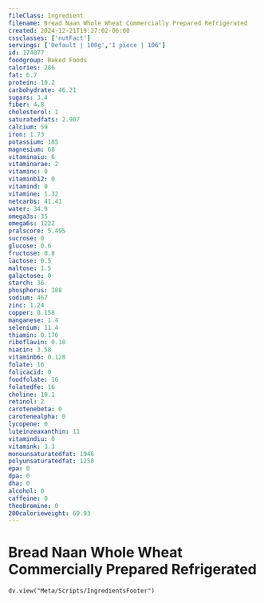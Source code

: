 ```yaml
---
fileClass: Ingredient
filename: Bread Naan Whole Wheat Commercially Prepared Refrigerated
created: 2024-12-21T19:27:02-06:00
cssclasses: ['nutFact']
servings: ['Default | 100g','1 piece | 106']
id: 174077
foodgroup: Baked Foods
calories: 286
fat: 6.7
protein: 10.2
carbohydrate: 46.21
sugars: 3.4
fiber: 4.8
cholesterol: 1
saturatedfats: 2.907
calcium: 59
iron: 1.73
potassium: 185
magnesium: 68
vitaminaiu: 6
vitaminarae: 2
vitaminc: 0
vitaminb12: 0
vitamind: 0
vitamine: 1.32
netcarbs: 41.41
water: 34.9
omega3s: 35
omega6s: 1222
pralscore: 5.495
sucrose: 0
glucose: 0.6
fructose: 0.8
lactose: 0.5
maltose: 1.5
galactose: 0
starch: 36
phosphorus: 188
sodium: 467
zinc: 1.24
copper: 0.158
manganese: 1.4
selenium: 11.4
thiamin: 0.176
riboflavin: 0.18
niacin: 3.58
vitaminb6: 0.128
folate: 16
folicacid: 0
foodfolate: 16
folatedfe: 16
choline: 10.1
retinol: 2
carotenebeta: 0
carotenealpha: 0
lycopene: 0
luteinzeaxanthin: 11
vitamindiu: 0
vitamink: 3.3
monounsaturatedfat: 1946
polyunsaturatedfat: 1258
epa: 0
dpa: 0
dha: 0
alcohol: 0
caffeine: 0
theobromine: 0
200calorieweight: 69.93
---
```


# Bread Naan Whole Wheat Commercially Prepared Refrigerated

```dataviewjs
dv.view("Meta/Scripts/IngredientsFooter")
```